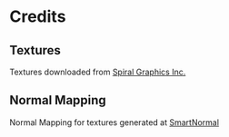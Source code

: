 # Credits

## Textures
Textures downloaded from [Spiral Graphics Inc.](http://spiralgraphics.biz/packs/)

## Normal Mapping
Normal Mapping for textures generated at [SmartNormal](http://www.smart-page.net/smartnormal/)
